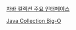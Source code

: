 [자바 컬렉션 주요 인터페이스](https://www.notion.so/0e795d39136c41f88c1af0f3be04b734)

[Java Collection Big-O](https://www.notion.so/f9c8745ce0dc4c209006c21c51b7990d)
